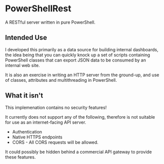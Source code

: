 # PowerShellRest

A RESTful server written in pure PowerShell.

## Intended Use

I developed this primarily as a data source for building internal dashboards, the idea being that you can quickly knock up a set of scripts containing PowerShell classes that can export JSON data to be consumed by an internal web site.

It is also an exercise in writing an HTTP server from the ground-up, and use of classes, attributes and multithreading in PowerShell.

## What it isn't

This implemenation contains no security features!

It currently does not support any of the following, therefore is not suitable for use as an internet-facing API server.

* Authentication
* Native HTTPS endpoints
* CORS - All CORS requests will be allowed.

It could possibly be hidden behind a commercial API gateway to provide these features.
